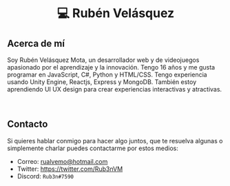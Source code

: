 <h1 align="center"> 💻 Rubén Velásquez </h1>

## Acerca de mí 

Soy Rubén Velásquez Mota, un desarrollador web y de videojuegos apasionado por el aprendizaje y la innovación. Tengo 16 años y me gusta programar en JavaScript, C#, Python y HTML/CSS. Tengo experiencia usando Unity Engine, Reactjs, Express y MongoDB. También estoy aprendiendo UI UX design para crear experiencias interactivas y atractivas.

<br>

## Contacto

Si quieres hablar conmigo para hacer algo juntos, que te resuelva algunas o simplemente charlar puedes contactarme por estos medios:

- Correo: rualvemo@hotmail.com
- Twitter: <https://twitter.com/Rub3nVM>
- Discord: `Rub3n#7590`
